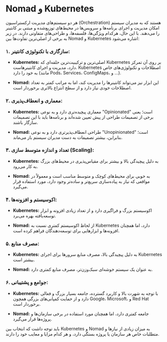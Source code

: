 # Nomad و Kubernetes 
هر دو سیستم‌های مدیریت ارکستراسیون (Orchestration) هستند که به مدیران سیستم امکان مدیریت و اجرای برنامه‌ها و سرویس‌ها در محیط‌های توزیع‌شده و مبتنی بر کانتینر را می‌دهند. با این حال، هرکدام ویژگی‌ها، فلسفه‌ها، و طراحی‌های متفاوتی دارند. در زیر به برخی از اصلی‌ترین تفاوت‌ها بین Nomad و Kubernetes اشاره می‌شود:

### ۱. سازگاری با تکنولوژی کانتینر:
- **Kubernetes:** اصلی‌ترین و ترکیبیت‌ترین حلقه‌ای که Kubernetes بر روی آن تمرکز دارد، مدیریت و اجرای کانتینرهاست. Kubernetes اصطلاحات و تکنولوژی‌های خاص به خود را دارد (مانند Pods، Services، ConfigMaps، و ...).
  
- **Nomad:** این ابزار نیز می‌تواند کانتینرها را مدیریت کند، اما به مراتب کمتر به تعداد اصطلاحات خودی نیاز دارد و از سطح انتزاع بالاتری برخوردار است.

### ۲. معماری و انعطاف‌پذیری:
- **Kubernetes:** معماری پیچیده‌تری دارد و به نوعی "Opinionated" است؛ یعنی برخی از تصمیمات طراحی از پیش تعیین شده‌اند و برنامه‌ها باید با این تصمیمات سازگار باشند.

- **Nomad:** طراحی انعطاف‌پذیرتری دارد و به نوعی "Unopinionated" است؛ بنابراین، بیشتر تصمیمات به دست مدیران سیستم باز می‌ماند.

### ۳. تعداد و اندازه متوسط سازی (Scaling):
- **Kubernetes:** به دلیل پیچیدگی بالا و بیشتر برای مقیاس‌پذیری در محیط‌های بزرگ به کار می‌رود.

- **Nomad:** به خوبی برای محیط‌های کوچک و متوسط مناسب است و معمولاً در مواقعی که نیاز به پیاده‌سازی سریع‌تر و ساده‌تر وجود دارد، مورد استفاده قرار می‌گیرد.

### ۴. اکوسیستم و افزونه‌ها:
- **Kubernetes:** اکوسیستم بزرگ و فراگیری دارد و از تعداد زیادی افزونه و ابزار توسعه‌یافته بهره می‌برد.

- **Nomad:** از لحاظ اکوسیستم کمتری نسبت به Kubernetes دارد، اما همچنان افزونه‌ها و ابزارهایی برای توسعه‌دهندگان فراهم کرده است.

### ۵. مصرف منابع:
- **Kubernetes:** به دلیل پیچیدگی بالا، مصرف منابع سرورها برای اجرای Kubernetes بیشتر است.

- **Nomad:** به عنوان یک سیستم خوشه‌ای سبک‌وزن‌تر، مصرف منابع کمتری دارد.

### ۶. جوامع و پشتیبانی:
- **Kubernetes:** با توجه به شهرت بالا و کاربرد گسترده، جامعه بسیار بزرگ و فعالی دارد و از حمایت کمپانی‌های بزرگی همچون Google، Microsoft، و Red Hat برخوردار است.

- **Nomad:** جامعه کمتری دارد، اما همچنان مورد استفاده در برخی سازمان‌ها و پروژه‌ها قرار می‌گیرد.

باید توجه داشت که انتخاب بین Kubernetes و Nomad به میزان زیادی از نیازها و متطلبات خاص هر سازمان یا پروژه بستگی دارد، و هر کدام مزایا و معایب خود را دارند.
